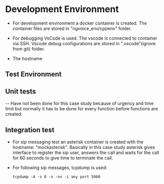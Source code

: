# Development Environment

- For development environment a docker container is created. The container files are stored in "ngvoice_env/cppenv" folder.

- For debugging VsCode is used. The vscode is connected to container via SSH. Vscode debug configurations are stored in ".vscode"(ignore from git) folder.

- The hostname

## Test Environment

## Unit tests

-- Have not been done for this case study because of urgency and time limit but normally it has to be done for every function before functions are created.

## Integration test

- For sip messaging test an asterisk container is created with the hostname: "mockasterisk". Basically in this case study asterisk gives interface to register the sip user, answers the call and waits for the call for 60 seconds to give time to terminate the call.

- For following sip messages, tcpdump is used:

  `tcpdump -A -s 0 -n -nn -i any port 5060`